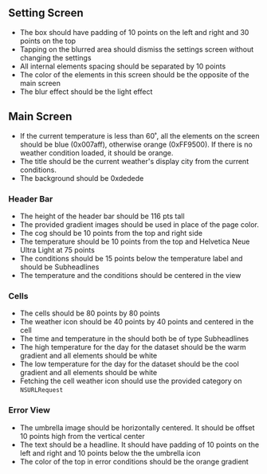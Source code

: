 ## Setting Screen
* The box should have padding of 10 points on the left and right and 30 points on the top
* Tapping on the blurred area should dismiss the settings screen without changing the settings
* All internal elements spacing should be separated by 10 points
* The color of the elements in this screen should be the opposite of the main screen
* The blur effect should be the light effect

## Main Screen

* If the current temperature is less than 60˚, all the elements on the screen should be blue (0x007aff), otherwise orange (0xFF9500). If there is no weather condition loaded, it should be orange.
* The title should be the current weather's display city from the current conditions.
* The background should be 0xdedede

### Header Bar
* The height of the header bar should be 116 pts tall
* The provided gradient images should be used in place of the page color.
* The cog should be 10 points from the top and right side
* The temperature should be 10 points from the top and Helvetica Neue Ultra Light at 75 points
* The conditions should be 15 points below the temperature label and should be Subheadlines
* The temperature and the conditions should be centered in the view

### Cells
* The cells should be 80 points by 80 points
* The weather icon should be 40 points by 40 points and centered in the cell
* The time and temperature in the should both be of type Subheadlines
* The high temperature for the day for the dataset should be the warm gradient and all elements should be white
* The low temperature for the day for the dataset should be the cool gradient and all elements should be white
* Fetching the cell weather icon should use the provided category on `NSURLRequest`

### Error View
* The umbrella image should be horizontally centered. It should be offset 10 points high from the vertical center
* The text should be a headline. It should have padding of 10 points on the left and right and 10 points below the the umbrella icon
* The color of the top in error conditions should be the orange gradient
